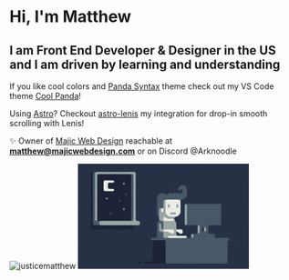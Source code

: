 <h1>Hi, I'm Matthew</h1>

<h2>I am Front End Developer & Designer in the US<br>and I am driven by learning and understanding</h2>

If you like cool colors and [Panda Syntax](https://github.com/tinkertrain/panda-syntax-vscode) theme check out my VS Code theme [Cool Panda](https://cool-panda.vercel.app/)!

Using [Astro](https://astro.build/)? Checkout [astro-lenis](https://github.com/JusticeMatthew/astro-lenis) my integration for drop-in smooth scrolling with Lenis!


✨ Owner of [Majic Web Design](https://www.majicwebdesign.com/) reachable at **matthew@majicwebdesign.com** or on Discord @Arknoodle


<p>
<img src="https://github-readme-stats.vercel.app/api?username=justicematthew&show_icons=true&locale=en&&theme=nord&&layout=compact&hide_border=true&count_private=true&line_height=23&border_radius=false" alt="justicematthew" />
<img alt="Night Coding" src="https://raw.githubusercontent.com/JusticeMatthew/JusticeMatthew/main/assets/Night-Coding.gif"/>
</p>
